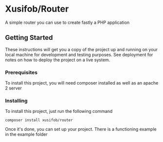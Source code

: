 # Xusifob/Router

A simple router you can use to create fastly a PHP application

## Getting Started

These instructions will get you a copy of the project up and running on your local machine for development and testing purposes. See deployment for notes on how to deploy the project on a live system.

### Prerequisites

To install this project, you will need composer installed as well as an apache 2 server

### Installing

To install this project, just run the following command

```
composer install xusifob/router
```

Once it's done, you can set up your project. There is a functioning example in the example folder